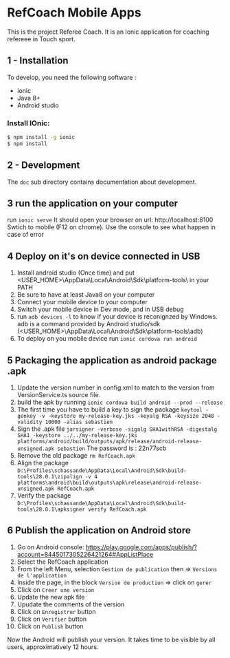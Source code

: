 # RefCoach Mobile Apps

This is the project Referee Coach. It is an Ionic application for coaching refereee in Touch sport.

## 1 - Installation

To develop, you need the following software :

- ionic
- Java 8+
- Android studio

### Install IOnic:

```bash
$ npm install -g ionic
$ npm install
```

## 2 - Development

The `doc` sub directory contains documentation about development.

## 3 run the application on your computer

run `ionic serve`
It should open your browser on url: http://localhost:8100
Swtich to mobile (F12 on chrome). Use the console to see what happen in case of error

## 4 Deploy on it's on device connected in USB

1) Install android studio (Once time) and put <USER_HOME>\AppData\Local\Android\Sdk\platform-tools\ in your PATH
2) Be sure to have at least Java8 on your computer
3) Connect your mobile device to your computer
4) Switch your mobile device in Dev mode, and in USB debug
5) run `adb devices -l` to know if your device is reconignzed by Windows. adb is a command provided by Android studio/sdk  (<USER_HOME>\AppData\Local\Android\Sdk\platform-tools\adb)
6) To deploy on you mobile device run `ionic cordova run android`

## 5 Packaging the application as android package .apk

1) Update the version number in config.xml to match to the version from VersionService.ts source file.
2) build the apk by running `ionic cordova build android --prod --release`
3) The first time you have to build a key to sign the package
`keytool -genkey -v -keystore my-release-key.jks -keyalg RSA -keysize 2048 -validity 10000 -alias sebastien`
4) Sign the .apk file 
`jarsigner -verbose -sigalg SHA1withRSA -digestalg SHA1 -keystore ../../my-release-key.jks platforms/android/build/outputs/apk/release/android-release-unsigned.apk sebastien`
The password is : 22n77scb
5) Remove the old package 
`rm RefCoach.apk`
6) Align the package
`D:\Profiles\schassande\AppData\Local\Android\Sdk\build-tools\28.0.1\zipalign -v 4 platforms\android\build\outputs\apk\release\android-release-unsigned.apk RefCoach.apk`
1) Verify the package
`D:\Profiles\schassande\AppData\Local\Android\Sdk\build-tools\28.0.1\apksigner verify RefCoach.apk`

## 6 Publish the application on Android store

1) Go on Android console: https://play.google.com/apps/publish/?account=8445017305226421264#AppListPlace
2) Select the RefCoach application
3) From the left Menu, selection `Gestion de publication` then => `Versions de l'application`
4) Inside the page, in the block `Version de production` => click on `gerer`
5) Click on `Creer une version`
6) Update the new apk file 
7) Upudate the comments of the version
8) Click on `Enregistrer` button
9) Click on `Verifier` button
10) Click on `Publish` button

Now the Android will publish your version. It takes time to be visible by all users, approximatively 12 hours.